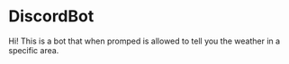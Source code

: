# DiscordBot
Hi! This is a bot that when promped is allowed to tell you the weather in a specific area.

